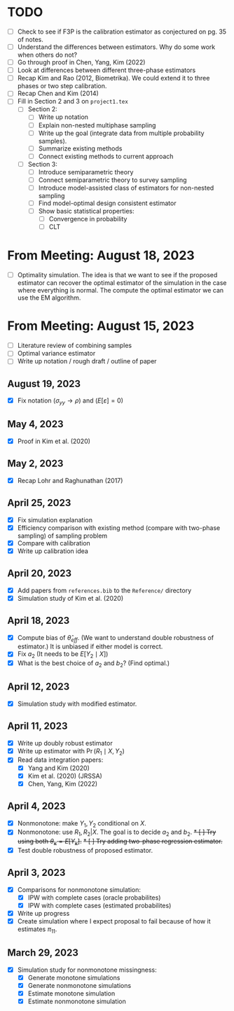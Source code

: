 
# TODO

* [ ] Check to see if F3P is the calibration estimator as conjectured on pg. 35
      of notes.
* [ ] Understand the differences between estimators. Why do some work when
      others do not?
* [ ] Go through proof in Chen, Yang, Kim (2022)
* [ ] Look at differences between different three-phase estimators
* [ ] Recap Kim and Rao (2012, Biometrika). We could extend it to three phases
      or two step calibration.
* [ ] Recap Chen and Kim (2014)
* [ ] Fill in Section 2 and 3 on `project1.tex`
  * [ ] Section 2:
    * [ ] Write up notation
    * [ ] Explain non-nested multiphase sampling
    * [ ] Write up the goal (integrate data from multiple probability samples).
    * [ ] Summarize existing methods
    * [ ] Connect existing methods to current approach
  * [ ] Section 3:
    * [ ] Introduce semiparametric theory
    * [ ] Connect semiparametric theory to survey sampling
    * [ ] Introduce model-assisted class of estimators for non-nested sampling
    * [ ] Find model-optimal design consistent estimator
    * [ ] Show basic statistical properties:
      * [ ] Convergence in probability
      * [ ] CLT
 
# From Meeting: August 18, 2023

* [ ] Optimality simulation. The idea is that we want to see if the proposed
estimator can recover the optimal estimator of the simulation in the case where 
everything is normal. The compute the optimal estimator we can use the EM 
algorithm.
# From Meeting: August 15, 2023
* [ ] Literature review of combining samples
* [ ] Optimal variance estimator
* [ ] Write up notation / rough draft / outline of paper

## August 19, 2023
* [X] Fix notation ($\sigma_{yy} \to \rho$) and ($E[\varepsilon] = 0$)
## May 4, 2023 

* [X] Proof in Kim et al. (2020)

## May 2, 2023

* [X] Recap Lohr and Raghunathan (2017)

## April 25, 2023

* [X] Fix simulation explanation
* [X] Efficiency comparison with existing method (compare with two-phase
      sampling) of sampling problem
* [X] Compare with calibration
* [X] Write up calibration idea

## April 20, 2023

* [X] Add papers from `references.bib` to the `Reference/` directory
* [X] Simulation study of Kim et al. (2020) 

## April 18, 2023

* [X] Compute bias of $\hat \theta_{eff}$. (We want to understand double
      robustness of estimator.) It is unbiased if either model is correct.
* [X] Fix $a_2$ (It needs to be $E[Y_2 \mid X]$)
* [X] What is the best choice of $a_2$ and $b_2$? (Find optimal.)

## April 12, 2023

* [X] Simulation study with modified estimator.

## April 11, 2023

* [X] Write up doubly robust estimator
* [X] Write up estimator with $\Pr(R_1 \mid X, Y_2)$
* [X] Read data integration papers:
  * [X] Yang and Kim (2020)
  * [X] Kim et al. (2020) (JRSSA)
  * [X] Chen, Yang, Kim (2022)

## April 4, 2023

* [X] Nonmonotone: make $Y_1, Y_2$ conditional on $X$.
* [X] Nonmonotone: use $R_1, R_2 | X$. The goal is to decide $a_2$ and
      $b_2$.
~~* [ ] Try using both $\theta_k = E[Y_k]$.~~
~~* [ ] Try adding two-phase regression estimator.~~
* [X] Test double robustness of proposed estimator.

## April 3, 2023

* [X] Comparisons for nonmonotone simulation:
  * [X] IPW with complete cases (oracle probabilites)
  * [X] IPW with complete cases (estimated probabilites)
* [X] Write up progress
* [X] Create simulation where I expect proposal to fail because of how it
      estimates $\pi_{11}$.

## March 29, 2023

* [X] Simulation study for nonmonotone missingness:
  * [X] Generate monotone simulations
  * [X] Generate nonmonotone simulations
  * [X] Estimate monotone simulation
  * [X] Estimate nonmonotone simulation
